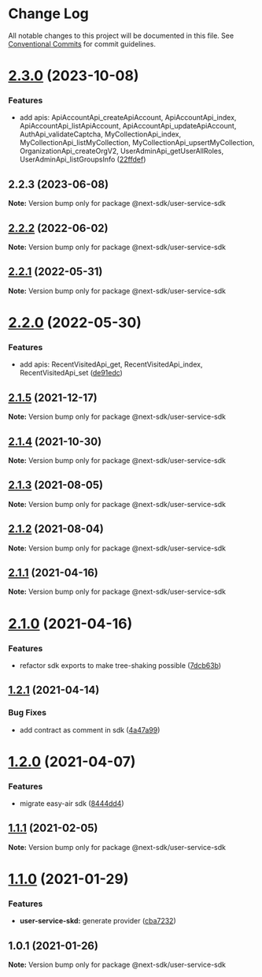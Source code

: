 # Change Log

All notable changes to this project will be documented in this file.
See [Conventional Commits](https://conventionalcommits.org) for commit guidelines.

# [2.3.0](https://github.com/easyops-cn/next-providers/compare/@next-sdk/user-service-sdk@2.2.3...@next-sdk/user-service-sdk@2.3.0) (2023-10-08)

### Features

- add apis: ApiAccountApi_createApiAccount, ApiAccountApi_index, ApiAccountApi_listApiAccount, ApiAccountApi_updateApiAccount, AuthApi_validateCaptcha, MyCollectionApi_index, MyCollectionApi_listMyCollection, MyCollectionApi_upsertMyCollection, OrganizationApi_createOrgV2, UserAdminApi_getUserAllRoles, UserAdminApi_listGroupsInfo ([22ffdef](https://github.com/easyops-cn/next-providers/commit/22ffdefc1abff1de58d653dc39e8e25757ee862e))

## 2.2.3 (2023-06-08)

**Note:** Version bump only for package @next-sdk/user-service-sdk

## [2.2.2](https://github.com/easyops-cn/next-providers/compare/@next-sdk/user-service-sdk@2.2.1...@next-sdk/user-service-sdk@2.2.2) (2022-06-02)

**Note:** Version bump only for package @next-sdk/user-service-sdk

## [2.2.1](https://github.com/easyops-cn/next-providers/compare/@next-sdk/user-service-sdk@2.2.0...@next-sdk/user-service-sdk@2.2.1) (2022-05-31)

**Note:** Version bump only for package @next-sdk/user-service-sdk

# [2.2.0](https://github.com/easyops-cn/next-providers/compare/@next-sdk/user-service-sdk@2.1.5...@next-sdk/user-service-sdk@2.2.0) (2022-05-30)

### Features

- add apis: RecentVisitedApi_get, RecentVisitedApi_index, RecentVisitedApi_set ([de91edc](https://github.com/easyops-cn/next-providers/commit/de91edcf4621972a9d4e4a01cc43e38fa92ab976))

## [2.1.5](https://github.com/easyops-cn/next-providers/compare/@next-sdk/user-service-sdk@2.1.4...@next-sdk/user-service-sdk@2.1.5) (2021-12-17)

**Note:** Version bump only for package @next-sdk/user-service-sdk

## [2.1.4](https://github.com/easyops-cn/next-providers/compare/@next-sdk/user-service-sdk@2.1.3...@next-sdk/user-service-sdk@2.1.4) (2021-10-30)

**Note:** Version bump only for package @next-sdk/user-service-sdk

## [2.1.3](https://github.com/easyops-cn/next-providers/compare/@next-sdk/user-service-sdk@2.1.2...@next-sdk/user-service-sdk@2.1.3) (2021-08-05)

**Note:** Version bump only for package @next-sdk/user-service-sdk

## [2.1.2](https://github.com/easyops-cn/next-providers/compare/@next-sdk/user-service-sdk@2.1.1...@next-sdk/user-service-sdk@2.1.2) (2021-08-04)

**Note:** Version bump only for package @next-sdk/user-service-sdk

## [2.1.1](https://github.com/easyops-cn/next-providers/compare/@next-sdk/user-service-sdk@2.1.0...@next-sdk/user-service-sdk@2.1.1) (2021-04-16)

**Note:** Version bump only for package @next-sdk/user-service-sdk

# [2.1.0](https://github.com/easyops-cn/next-providers/compare/@next-sdk/user-service-sdk@1.2.1...@next-sdk/user-service-sdk@2.1.0) (2021-04-16)

### Features

- refactor sdk exports to make tree-shaking possible ([7dcb63b](https://github.com/easyops-cn/next-providers/commit/7dcb63bad6a7e6357c1c14ce9cf3ff9152c0c632))

## [1.2.1](https://github.com/easyops-cn/next-providers/compare/@next-sdk/user-service-sdk@1.2.0...@next-sdk/user-service-sdk@1.2.1) (2021-04-14)

### Bug Fixes

- add contract as comment in sdk ([4a47a99](https://github.com/easyops-cn/next-providers/commit/4a47a99b3ed7f3a366ba64121b71d9f27d07148d))

# [1.2.0](https://github.com/easyops-cn/next-providers/compare/@next-sdk/user-service-sdk@1.1.1...@next-sdk/user-service-sdk@1.2.0) (2021-04-07)

### Features

- migrate easy-air sdk ([8444dd4](https://github.com/easyops-cn/next-providers/commit/8444dd49781a24e06d34d1b2581299030978e1c9))

## [1.1.1](https://github.com/easyops-cn/next-providers/compare/@next-sdk/user-service-sdk@1.1.0...@next-sdk/user-service-sdk@1.1.1) (2021-02-05)

**Note:** Version bump only for package @next-sdk/user-service-sdk

# [1.1.0](https://github.com/easyops-cn/next-providers/compare/@next-sdk/user-service-sdk@1.0.1...@next-sdk/user-service-sdk@1.1.0) (2021-01-29)

### Features

- **user-service-skd:** generate provider ([cba7232](https://github.com/easyops-cn/next-providers/commit/cba7232b10fa3182b528333c69c451ab7b8c8661))

## 1.0.1 (2021-01-26)

**Note:** Version bump only for package @next-sdk/user-service-sdk
